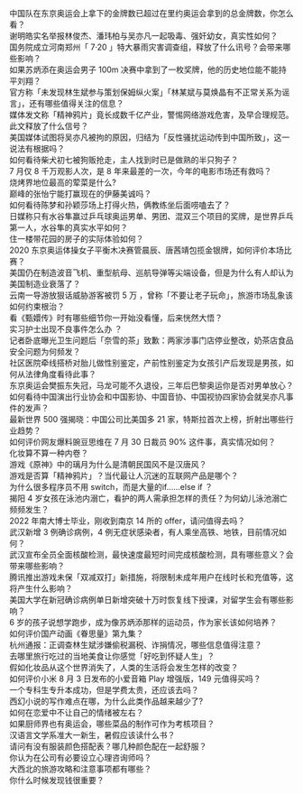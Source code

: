 中国队在东京奥运会上拿下的金牌数已超过在里约奥运会拿到的总金牌数，你怎么看？  
谢明皓实名举报林俊杰、潘玮柏与吴亦凡一起吸毒、强奸幼女，真实性如何？  
国务院成立河南郑州「 7·20 」特大暴雨灾害调查组，释放了什么讯号？会带来哪些影响？  
如果苏炳添在奥运会男子 100m 决赛中拿到了一枚奖牌，他的历史地位能不能持平刘翔？  
官方称「未发现林生斌参与策划保姆纵火案」「林某斌与莫焕晶有不正常关系为谣言」，还有哪些值得关注的信息？  
媒体发文称「精神鸦片」竟长成数千亿产业，警惕网络游戏危害，及早合理规范。此文释放了什么信号？  
美国媒体试图将吴亦凡被拘的原因，归结为「反性骚扰运动传到中国所致」，这一说法有根据吗？  
如何看待柴犬初七被狗贩抢走，主人找到时已是做熟的半只狗子？  
7 月仅 8 千万观影人次，是 8 年来最差的一次，今年的电影市场还有救吗？  
烧烤界地位最高的荤菜是什么?  
巅峰的张怡宁能打赢现在的伊藤美诚吗？  
如何看待陈梦和孙颖莎场上打得火热，俩教练坐后面唠嗑去了？  
日媒称只有水谷隼赢过乒乓球奥运男单、男团、混双三个项目的奖牌，是世界乒乓第一人，水谷隼的真实水平如何？  
住一楼带花园的房子的实际体验如何？  
2020 东京奥运体操女子平衡木决赛管晨辰、唐茜靖包揽金银牌，如何评价本场比赛？  
美国仍在制造波音飞机、重型航母、巡航导弹等尖端设备，但是为什么有人却认为美国制造业衰落了？  
云南一导游放狠话威胁游客被罚 5 万 ，曾称「不要让老子玩命」，旅游市场乱象该如何约束根治？  
看《甄嬛传》时有哪些细节你一开始没看懂，后来恍然大悟？  
实习护士出现不良事件怎么办 ？  
记者卧底曝光卫生问题后「奈雪的茶」致歉：两家涉事门店停业整改，奶茶店食品安全问题为何频发？  
社区医院牵线搭桥对胎儿做性别鉴定，产前性别鉴定为女孩引产后发现是男孩，如何从法律角度看待此事？  
东京奥运会樊振东失冠，马龙可能不久退役，三年后巴黎奥运你是否对男单放心？  
如何看待中国演出行业协会和中国影协、中国音协、中国视协四家协会就吴亦凡事件的发声？  
最新世界 500 强揭晓：中国公司比美国多 21 家，特斯拉首次上榜，折射出哪些行业趋势？  
如何评价网友爆料豌豆思维在 7 月 30 日裁员 90% 这件事，真实情况如何？  
化妆算不算一种内卷？  
游戏《原神》中的璃月为什么是清朝民国风不是汉唐风？  
游戏是否算「精神鸦片」？当代最让人沉迷的互联网产品是哪个？  
为什么很多程序员不用 switch，而是大量的if……else if ？  
揭阳 4 岁女孩在泳池内溺亡，看护的两人需承担怎样的责任？为何幼儿泳池溺亡频频发生？  
2022 年南大博士毕业，刚收到南京 14 所的 offer，请问值得去吗？  
武汉新增 3 例确诊病例，4 例无症状感染者，有人乘坐高铁、地铁，目前情况如何？  
武汉宣布全员全面核酸检测，最快速度最短时间完成核酸检测，具有哪些意义？会带来哪些影响？  
腾讯推出游戏未保「双减双打」新措施，将限制未成年用户在线时长和充值等，这将产生什么影响？  
美国大学在新冠确诊病例单日新增突破十万时恢复线下授课，对留学生会有哪些影响？  
6 岁的孩子说想学跑步，成为像苏炳添那样的运动员，作为家长该如何培养？  
如何评价国产动画《眷思量》第九集？  
杭州通报：正调查林生斌涉嫌偷税漏税、诈捐情况，哪些信息值得注意？  
去哪里旅行吃过的当地美食让你感觉「好吃到怀疑人生」？  
假如化妆品从这个世界消失了，人类的生活将会发生怎样的改变？  
如何评价小米 8 月 3 日发布的小爱音箱 Play 增强版，149 元值得买吗？  
一个专科生专升本成功，但是学费太贵，还应该去吗？  
西幻小说的写作难点在哪，为什么此类作品越来越少了?  
如何在恋爱中不让自己的情绪被左右？  
如果厨师界也有奥运会，哪些菜品的制作可作为考核项目？  
汉语言文学系准大一新生，暑假应该读什么书？  
请问有没有服装颜色搭配表？哪几种颜色配在一起舒服？  
你认为在公司有必要设立心理咨询师吗？  
大西北的旅游攻略和注意事项都有哪些？  
你什么时候发现钱很重要？  
